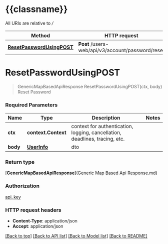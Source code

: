 # {{classname}}

All URIs are relative to */*

| Method                                                                   | HTTP request                                      | Description    |
| ------------------------------------------------------------------------ | ------------------------------------------------- | -------------- |
| [**ResetPasswordUsingPOST**](ResetPasswordApi.md#ResetPasswordUsingPOST) | **Post** /users-web/api/v3/account/password/reset | Reset Password |

# **ResetPasswordUsingPOST**
> GenericMapBasedApiResponse ResetPasswordUsingPOST(ctx, body)
Reset Password

### Required Parameters

| Name     | Type                        | Description                                                                 | Notes |
| -------- | --------------------------- | --------------------------------------------------------------------------- | ----- |
| **ctx**  | **context.Context**         | context for authentication, logging, cancellation, deadlines, tracing, etc. |
| **body** | [**UserInfo**](UserInfo.md) | dto                                                                         |

### Return type

[**GenericMapBasedApiResponse**](Generic Map Based Api Response.md)

### Authorization

[api_key](../README.md#api_key)

### HTTP request headers

 - **Content-Type**: application/json
 - **Accept**: application/json

[[Back to top]](#) [[Back to API list]](../README.md#documentation-for-api-endpoints) [[Back to Model list]](../README.md#documentation-for-models) [[Back to README]](../README.md)
